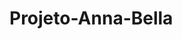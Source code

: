 # Projeto-Anna-Bella
<!-- ## Resultado: [Projeto Anna Bella](https://jhonatha-ruan.github.io/Projeto-Anna-Bella/) -->
